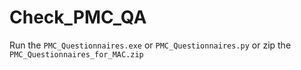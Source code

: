 # Check_PMC_QA
Run the ```PMC_Questionnaires.exe``` or ```PMC_Questionnaires.py``` or zip the ```PMC_Questionnaires_for_MAC.zip```

